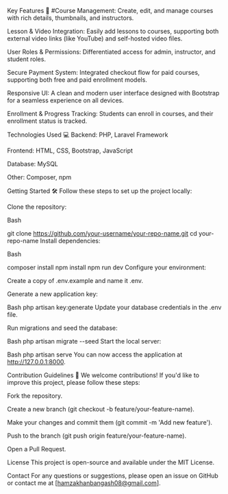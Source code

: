 Key Features 🚀
#Course Management:
Create, edit, and manage courses with rich details, thumbnails, and instructors.

Lesson & Video Integration: Easily add lessons to courses, supporting both external video links (like YouTube) and self-hosted video files.

User Roles & Permissions: Differentiated access for admin, instructor, and student roles.

Secure Payment System: Integrated checkout flow for paid courses, supporting both free and paid enrollment models.

Responsive UI: A clean and modern user interface designed with Bootstrap for a seamless experience on all devices.

Enrollment & Progress Tracking: Students can enroll in courses, and their enrollment status is tracked.

Technologies Used 💻
Backend: PHP, Laravel Framework

Frontend: HTML, CSS, Bootstrap, JavaScript

Database: MySQL

Other: Composer, npm

Getting Started 🛠️
Follow these steps to set up the project locally:

Clone the repository:

Bash

git clone https://github.com/your-username/your-repo-name.git
cd your-repo-name
Install dependencies:

Bash

composer install
npm install
npm run dev
Configure your environment:

Create a copy of .env.example and name it .env.

Generate a new application key:

Bash
php artisan key:generate
Update your database credentials in the .env file.

Run migrations and seed the database:

Bash
php artisan migrate --seed
Start the local server:

Bash
php artisan serve
You can now access the application at http://127.0.0.1:8000.

Contribution Guidelines 🤝
We welcome contributions! If you'd like to improve this project, please follow these steps:

Fork the repository.

Create a new branch (git checkout -b feature/your-feature-name).

Make your changes and commit them (git commit -m 'Add new feature').

Push to the branch (git push origin feature/your-feature-name).

Open a Pull Request.

License
This project is open-source and available under the MIT License.

Contact
For any questions or suggestions, please open an issue on GitHub or contact me at [hamzakhanbangash08@gmail.com].
